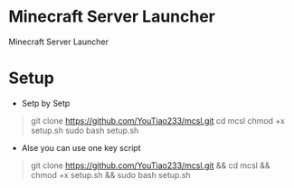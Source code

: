 # Minecraft Server Launcher
Minecraft Server Launcher
# Setup
* Setp by Setp
> git clone https://github.com/YouTiao233/mcsl.git
> cd mcsl
> chmod +x setup.sh
> sudo bash setup.sh
* Alse you can use one key script
> git clone https://github.com/YouTiao233/mcsl.git && cd mcsl && chmod +x setup.sh && sudo bash setup.sh
